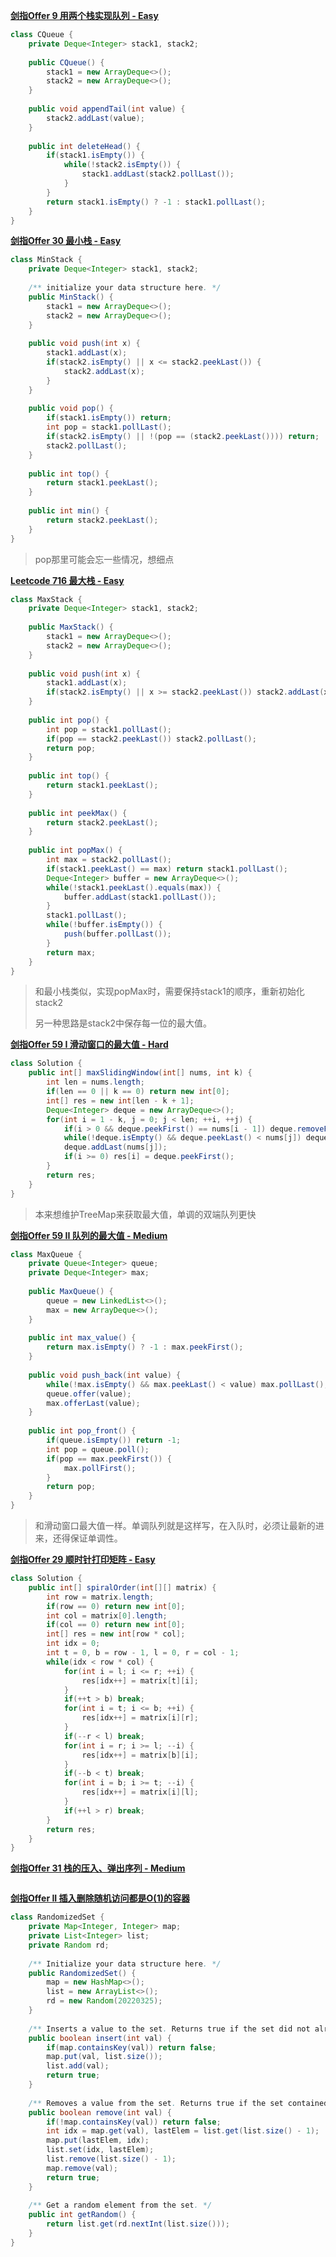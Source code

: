 **[剑指Offer 9 用两个栈实现队列 - Easy](https://leetcode-cn.com/problems/yong-liang-ge-zhan-shi-xian-dui-lie-lcof/)**

```java
class CQueue {
    private Deque<Integer> stack1, stack2;
    
    public CQueue() {
        stack1 = new ArrayDeque<>();
        stack2 = new ArrayDeque<>();
    }
    
    public void appendTail(int value) {
        stack2.addLast(value);
    }
    
    public int deleteHead() {
        if(stack1.isEmpty()) {
            while(!stack2.isEmpty()) {
                stack1.addLast(stack2.pollLast());
            }
        }
        return stack1.isEmpty() ? -1 : stack1.pollLast();
    }
}
```





**[剑指Offer 30 最小栈 - Easy](https://leetcode-cn.com/problems/bao-han-minhan-shu-de-zhan-lcof/)**

```java
class MinStack {
    private Deque<Integer> stack1, stack2;    
    
    /** initialize your data structure here. */
    public MinStack() {
        stack1 = new ArrayDeque<>();
        stack2 = new ArrayDeque<>();
    }
    
    public void push(int x) {
        stack1.addLast(x);
        if(stack2.isEmpty() || x <= stack2.peekLast()) {
            stack2.addLast(x);
        }
    }
    
    public void pop() {
        if(stack1.isEmpty()) return;
        int pop = stack1.pollLast();
        if(stack2.isEmpty() || !(pop == (stack2.peekLast()))) return;
        stack2.pollLast();
    }
    
    public int top() {
        return stack1.peekLast();
    }
    
    public int min() {
        return stack2.peekLast();
    }
}
```

> pop那里可能会忘一些情况，想细点



**[Leetcode 716 最大栈 - Easy](https://leetcode-cn.com/problems/max-stack/)**

```java
class MaxStack {
    private Deque<Integer> stack1, stack2;
    
    public MaxStack() {
        stack1 = new ArrayDeque<>();
        stack2 = new ArrayDeque<>();
    }
    
    public void push(int x) {
        stack1.addLast(x);
        if(stack2.isEmpty() || x >= stack2.peekLast()) stack2.addLast(x);
    }
    
    public int pop() {
        int pop = stack1.pollLast();
        if(pop == stack2.peekLast()) stack2.pollLast();
        return pop;
    }
    
    public int top() {
        return stack1.peekLast();
    }
    
    public int peekMax() {
        return stack2.peekLast();
    }
    
    public int popMax() {
        int max = stack2.pollLast();
        if(stack1.peekLast() == max) return stack1.pollLast();
        Deque<Integer> buffer = new ArrayDeque<>();
        while(!stack1.peekLast().equals(max)) {
            buffer.addLast(stack1.pollLast());
        }
        stack1.pollLast();
        while(!buffer.isEmpty()) {
            push(buffer.pollLast());
        }
        return max;
    }
}
```

> 和最小栈类似，实现popMax时，需要保持stack1的顺序，重新初始化stack2
>
> 另一种思路是stack2中保存每一位的最大值。



**[剑指Offer 59 I 滑动窗口的最大值 - Hard](https://leetcode-cn.com/problems/hua-dong-chuang-kou-de-zui-da-zhi-lcof/)**

```java
class Solution {
    public int[] maxSlidingWindow(int[] nums, int k) {
        int len = nums.length;
        if(len == 0 || k == 0) return new int[0];
        int[] res = new int[len - k + 1];
        Deque<Integer> deque = new ArrayDeque<>();
        for(int i = 1 - k, j = 0; j < len; ++i, ++j) {
            if(i > 0 && deque.peekFirst() == nums[i - 1]) deque.removeFirst();
            while(!deque.isEmpty() && deque.peekLast() < nums[j]) deque.pollLast();
            deque.addLast(nums[j]);
            if(i >= 0) res[i] = deque.peekFirst();
        }
        return res;
    }
}
```

> 本来想维护TreeMap来获取最大值，单调的双端队列更快



**[剑指Offer 59 II 队列的最大值 - Medium](https://leetcode-cn.com/problems/hua-dong-chuang-kou-de-zui-da-zhi-lcof/)**

```java
class MaxQueue {
    private Queue<Integer> queue;
    private Deque<Integer> max;
    
    public MaxQueue() {
        queue = new LinkedList<>();
        max = new ArrayDeque<>();
    }
    
    public int max_value() {
        return max.isEmpty() ? -1 : max.peekFirst();
    }
    
    public void push_back(int value) {
        while(!max.isEmpty() && max.peekLast() < value) max.pollLast();
        queue.offer(value);
        max.offerLast(value);
    }
    
    public int pop_front() {
        if(queue.isEmpty()) return -1;
        int pop = queue.poll();
        if(pop == max.peekFirst()) {
            max.pollFirst();
        }
        return pop;
    }
}
```

> 和滑动窗口最大值一样。单调队列就是这样写，在入队时，必须让最新的进来，还得保证单调性。



**[剑指Offer 29 顺时针打印矩阵 - Easy ](https://leetcode-cn.com/problems/shun-shi-zhen-da-yin-ju-zhen-lcof/)**

```java
class Solution {
    public int[] spiralOrder(int[][] matrix) {
        int row = matrix.length;
        if(row == 0) return new int[0];
        int col = matrix[0].length;
        if(col == 0) return new int[0];
        int[] res = new int[row * col];
        int idx = 0;
        int t = 0, b = row - 1, l = 0, r = col - 1;
        while(idx < row * col) {
            for(int i = l; i <= r; ++i) {
                res[idx++] = matrix[t][i];
            }
            if(++t > b) break;
            for(int i = t; i <= b; ++i) {
                res[idx++] = matrix[i][r];
            }
            if(--r < l) break;
            for(int i = r; i >= l; --i) {
                res[idx++] = matrix[b][i];
            }
            if(--b < t) break;
            for(int i = b; i >= t; --i) {
                res[idx++] = matrix[i][l];
            }
            if(++l > r) break;
        }
        return res;
    }
}
```





**[剑指Offer 31 栈的压入、弹出序列 - Medium](https://leetcode-cn.com/problems/zhan-de-ya-ru-dan-chu-xu-lie-lcof/)**

```java
```







**[剑指Offer II 插入删除随机访问都是O(1)的容器](https://leetcode-cn.com/problems/FortPu/)**

```java
class RandomizedSet {
    private Map<Integer, Integer> map;
    private List<Integer> list;
    private Random rd;
    
    /** Initialize your data structure here. */
    public RandomizedSet() {
        map = new HashMap<>();
        list = new ArrayList<>();
        rd = new Random(20220325);
    }
    
    /** Inserts a value to the set. Returns true if the set did not already contain the specified element. */
    public boolean insert(int val) {
        if(map.containsKey(val)) return false;
        map.put(val, list.size());
        list.add(val);
        return true;
    }
    
    /** Removes a value from the set. Returns true if the set contained the specified element. */
    public boolean remove(int val) {
        if(!map.containsKey(val)) return false;
        int idx = map.get(val), lastElem = list.get(list.size() - 1);
        map.put(lastElem, idx);
        list.set(idx, lastElem);
        list.remove(list.size() - 1);
        map.remove(val);
        return true;
    }
    
    /** Get a random element from the set. */
    public int getRandom() {
        return list.get(rd.nextInt(list.size()));
    }
}
```

